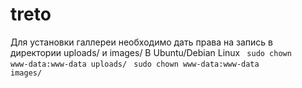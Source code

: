 # treto

Для установки галлереи необходимо дать права на запись в директории uploads/ и images/
В Ubuntu/Debian Linux
<code> sudo chown www-data:www-data uploads/</code>
<code> sudo chown www-data:www-data images/</code>

